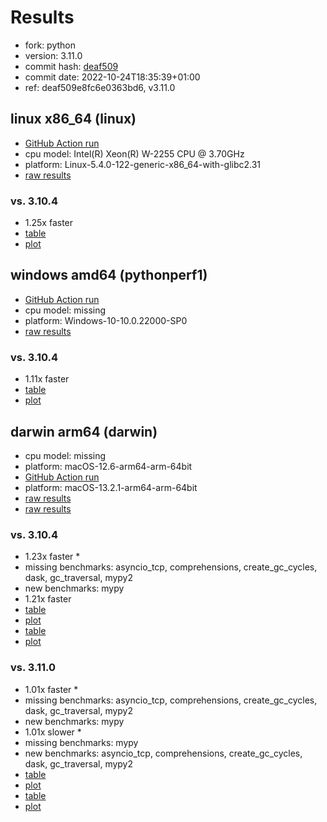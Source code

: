 # Results

- fork: python
- version: 3.11.0
- commit hash: [deaf509](https://github.com/python/cpython/commit/deaf509)
- commit date: 2022-10-24T18:35:39+01:00
- ref: deaf509e8fc6e0363bd6, v3.11.0

## linux x86_64 (linux)

- [GitHub Action run](https://github.com/faster-cpython/benchmarking/actions/runs/4195028872)
- cpu model: Intel(R) Xeon(R) W-2255 CPU @ 3.70GHz
- platform: Linux-5.4.0-122-generic-x86_64-with-glibc2.31
- [raw results](bm-20221024-linux-x86_64-python-v3.11.0-3.11.0-deaf509.json)

### vs. 3.10.4

- 1.25x faster
- [table](bm-20221024-linux-x86_64-python-v3.11.0-3.11.0-deaf509-vs-3.10.4.md)
- [plot](bm-20221024-linux-x86_64-python-v3.11.0-3.11.0-deaf509-vs-3.10.4.png)

## windows amd64 (pythonperf1)

- [GitHub Action run](https://github.com/faster-cpython/benchmarking/actions/runs/4483411576)
- cpu model: missing
- platform: Windows-10-10.0.22000-SP0
- [raw results](bm-20221024-pythonperf1-amd64-python-deaf509e8fc6e0363bd6-3.11.0-deaf509.json)

### vs. 3.10.4

- 1.11x faster
- [table](bm-20221024-pythonperf1-amd64-python-deaf509e8fc6e0363bd6-3.11.0-deaf509-vs-3.10.4.md)
- [plot](bm-20221024-pythonperf1-amd64-python-deaf509e8fc6e0363bd6-3.11.0-deaf509-vs-3.10.4.png)

## darwin arm64 (darwin)

- cpu model: missing
- platform: macOS-12.6-arm64-arm-64bit
- [GitHub Action run](https://github.com/faster-cpython/benchmarking/actions/runs/4491181000)
- platform: macOS-13.2.1-arm64-arm-64bit
- [raw results](bm-20221024-darwin-arm64-python-deaf509e8fc6e0363bd6-3.11.0-deaf509.json)
- [raw results](bm-20221024-darwin-arm64-python-v3.11.0-3.11.0-deaf509.json)

### vs. 3.10.4

- 1.23x faster \*
- missing benchmarks: asyncio_tcp, comprehensions, create_gc_cycles, dask, gc_traversal, mypy2
- new benchmarks: mypy
- 1.21x faster
- [table](bm-20221024-darwin-arm64-python-deaf509e8fc6e0363bd6-3.11.0-deaf509-vs-3.10.4.md)
- [plot](bm-20221024-darwin-arm64-python-deaf509e8fc6e0363bd6-3.11.0-deaf509-vs-3.10.4.png)
- [table](bm-20221024-darwin-arm64-python-v3.11.0-3.11.0-deaf509-vs-3.10.4.md)
- [plot](bm-20221024-darwin-arm64-python-v3.11.0-3.11.0-deaf509-vs-3.10.4.png)

### vs. 3.11.0

- 1.01x faster \*
- missing benchmarks: asyncio_tcp, comprehensions, create_gc_cycles, dask, gc_traversal, mypy2
- new benchmarks: mypy
- 1.01x slower \*
- missing benchmarks: mypy
- new benchmarks: asyncio_tcp, comprehensions, create_gc_cycles, dask, gc_traversal, mypy2
- [table](bm-20221024-darwin-arm64-python-deaf509e8fc6e0363bd6-3.11.0-deaf509-vs-3.11.0.md)
- [plot](bm-20221024-darwin-arm64-python-deaf509e8fc6e0363bd6-3.11.0-deaf509-vs-3.11.0.png)
- [table](bm-20221024-darwin-arm64-python-v3.11.0-3.11.0-deaf509-vs-3.11.0.md)
- [plot](bm-20221024-darwin-arm64-python-v3.11.0-3.11.0-deaf509-vs-3.11.0.png)

